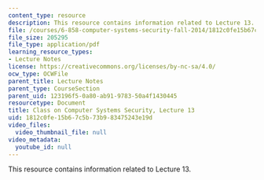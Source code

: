 ```yaml
---
content_type: resource
description: This resource contains information related to Lecture 13.
file: /courses/6-858-computer-systems-security-fall-2014/1812c0fe15b67c5b73b983475243e19d_MIT6_858F14_lec13.pdf
file_size: 205295
file_type: application/pdf
learning_resource_types:
- Lecture Notes
license: https://creativecommons.org/licenses/by-nc-sa/4.0/
ocw_type: OCWFile
parent_title: Lecture Notes
parent_type: CourseSection
parent_uid: 123196f5-0a80-ab91-9783-50a4f1430445
resourcetype: Document
title: Class on Computer Systems Security, Lecture 13
uid: 1812c0fe-15b6-7c5b-73b9-83475243e19d
video_files:
  video_thumbnail_file: null
video_metadata:
  youtube_id: null
---
```

This resource contains information related to Lecture 13.